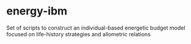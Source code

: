 # energy-ibm
Set of scripts to construct an individual-based energetic budget model focused on life-history strategies and allometric relations
